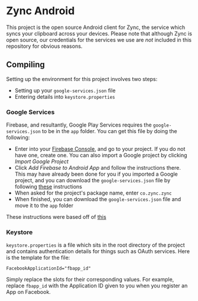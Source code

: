 # Zync Android

This project is the open source Android client for Zync, 
the service which syncs your clipboard across your devices. 
Please note that although Zync is open source, our credentials
for the services we use are _not_ included in this repository for obvious reasons.

## Compiling

Setting up the environment for this project involves two steps:

- Setting up your `google-services.json` file
- Entering details into `keystore.properties`

### Google Services

Firebase, and resultantly, Google Play Services requires the `google-services.json` to
be in the `app` folder. You can get this file by doing the following:

- Enter into your [Firebase Console](https://console.firebase.google.com/), and go to your project. If you do not have one, create one.
You can also import a Google project by clicking _Import Google Project_
- Click _Add Firebase to Android App_ and follow the instructions there. This may have already been 
done for you if you imported a Google project, and you can download the `google-services.json` file
by following [these](https://support.google.com/firebase/answer/7015592#android) instructions
- When asked for the project's package name, enter `co.zync.zync`
- When finished, you can download the `google-services.json` file and move it to the `app` folder

These instructions were based off of [this](https://firebase.google.com/docs/android/setup#manually_add_firebase)

### Keystore

`keystore.properties` is a file which sits in the root directory of the project and contains
authentication details for things such as OAuth services. Here is the template for the file:

```#properties
FacebookApplicationId="fbapp_id"
```

Simply replace the slots for their corresponding values. For example, replace `fbapp_id` with the Application ID
given to you when you register an App on Facebook.